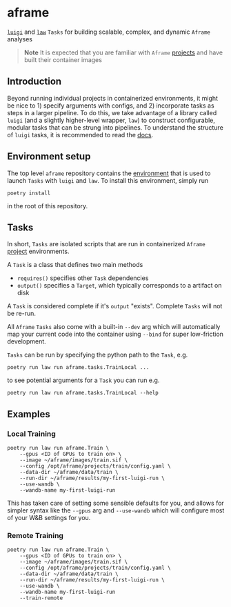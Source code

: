 # aframe
[`luigi`](https://github.com/spotify/luigi) and [`law`](https://github.com/riga/law) `Tasks` for building scalable, complex, and dynamic `Aframe` analyses

> **Note** It is expected that you are familiar with `Aframe` [projects](../projects/README.md) and have built their container images

## Introduction
Beyond running individual projects in containerized environments, it might be nice to 1) specify arguments with configs, and 2) incorporate tasks as steps in a larger pipeline.
To do this, we take advantage of a library called `luigi` (and a slightly higher-level wrapper, `law`) to construct configurable, modular tasks that can be strung into pipelines. To understand the structure of `luigi` tasks, it is recommended to read the [docs](https://luigi.readthedocs.io/en/stable/).

 
## Environment setup
The top level `aframe` repository contains the [environment](pyproject.toml) that is used to launch `Tasks` with `luigi` and `law`.
To install this environment, simply run 

```
poetry install
```

in the root of this repository.  

## Tasks
In short, `Tasks` are isolated scripts that are run in containerized `Aframe` [project](../projects/README.md) environments.

A `Task` is a class that defines two main methods 

- `requires()` specifies other `Task` dependencies
- `output()` specifies a `Target`, which typically corresponds to a artifact on disk

A `Task` is considered complete if it's `output` "exists". Complete `Tasks` will not be re-run.

All `Aframe` `Tasks` also come with a built-in `--dev` arg which will automatically map your current code into the container using `--bind` for super low-friction development.

`Tasks` can be run by specifying the python path to the `Task`, e.g.
```
poetry run law run aframe.tasks.TrainLocal ...
```

to see potential arguments for a `Task` you can run e.g.

```
poetry run law run aframe.tasks.TrainLocal --help
```


## Examples

### Local Training

```
poetry run law run aframe.Train \
    --gpus <ID of GPUs to train on> \
    --image ~/aframe/images/train.sif \
    --config /opt/aframe/projects/train/config.yaml \
    --data-dir ~/aframe/data/train \
    --run-dir ~/aframe/results/my-first-luigi-run \
    --use-wandb \
    --wandb-name my-first-luigi-run
```

This has taken care of setting some sensible defaults for you, and allows for simpler syntax like the `--gpus` arg and `--use-wandb` which will configure most of your W&B settings for you.

### Remote Training

```
poetry run law run aframe.Train \
    --gpus <ID of GPUs to train on> \
    --image ~/aframe/images/train.sif \
    --config /opt/aframe/projects/train/config.yaml \
    --data-dir ~/aframe/data/train \
    --run-dir ~/aframe/results/my-first-luigi-run \
    --use-wandb \
    --wandb-name my-first-luigi-run
    --train-remote
```
